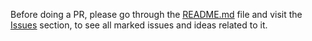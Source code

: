 Before doing a PR, please go through the [<ins>README.md</ins>](https://github.com/reveng007/reveng_rtkit#readme) file and visit the [<ins>Issues</ins>](https://github.com/reveng007/reveng_rtkit/issues) section, to see all marked issues and ideas related to it.
